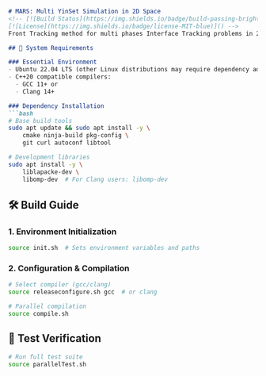 ```markdown
# MARS: Multi YinSet Simulation in 2D Space
<!-- [![Build Status](https://img.shields.io/badge/build-passing-brightgreen)]()
[![License](https://img.shields.io/badge/license-MIT-blue)]() -->
Front Tracking method for multi phases Interface Tracking problems in 2D space.

## 🚀 System Requirements

### Essential Environment
- Ubuntu 22.04 LTS (other Linux distributions may require dependency adjustments)
- C++20 compatible compilers:
  - GCC 11+ or
  - Clang 14+

### Dependency Installation
```bash
# Base build tools
sudo apt update && sudo apt install -y \
    cmake ninja-build pkg-config \
    git curl autoconf libtool

# Development libraries
sudo apt install -y \
    liblapacke-dev \
    libomp-dev  # For Clang users: libomp-dev
```

## 🛠️ Build Guide

### 1. Environment Initialization
```bash
source init.sh  # Sets environment variables and paths
```

### 2. Configuration & Compilation
```bash
# Select compiler (gcc/clang)
source releaseconfigure.sh gcc  # or clang

# Parallel compilation
source compile.sh
```

## 🧪 Test Verification
```bash
# Run full test suite
source parallelTest.sh
```